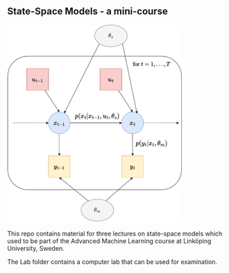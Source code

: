 ## State-Space Models - a mini-course     

<img src="/Slides/Graphics/StateSpaceWithControlPlate.pdf" width="80%" class="center" alt = "Graphical model state space"> 

This repo contains material for three lectures on state-space models which used to be part of the Advanced Machine Learning course at Linköping University, Sweden.

The Lab folder contains a computer lab that can be used for examination.